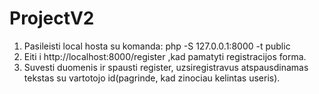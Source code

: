 # ProjectV2
1. Pasileisti local hosta su komanda: php -S 127.0.0.1:8000 -t public
2. Eiti i http://localhost:8000/register ,kad pamatyti registracijos forma.
3. Suvesti duomenis ir spausti register, uzsiregistravus atspausdinamas tekstas su vartotojo id(pagrinde, kad zinociau kelintas useris).
